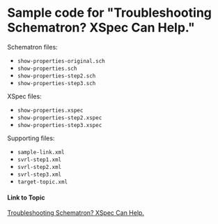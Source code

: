 # Sample code for "Troubleshooting Schematron? XSpec Can Help."

Schematron files:

* `show-properties-original.sch`
* `show-properties.sch`
* `show-properties-step2.sch`
* `show-properties-step3.sch`

XSpec files:

* `show-properties.xspec`
* `show-properties-step2.xspec`
* `show-properties-step3.xspec`

Supporting files:

* `sample-link.xml`
* `svrl-step1.xml`
* `svrl-step2.xml`
* `svrl-step3.xml`
* `target-topic.xml`


#### Link to Topic
[Troubleshooting Schematron? XSpec Can Help.](https://medium.com/@xspectacles/troubleshooting-schematron-xspec-can-help-d389fd51aa9f)
